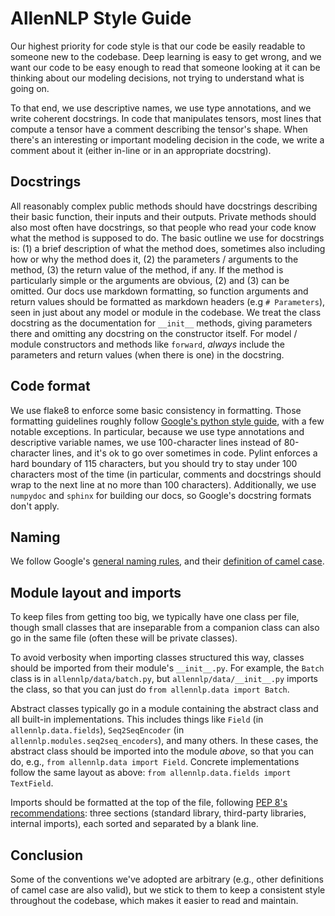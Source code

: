 # AllenNLP Style Guide

Our highest priority for code style is that our code be easily readable to someone new to the
codebase.  Deep learning is easy to get wrong, and we want our code to be easy enough to read that
someone looking at it can be thinking about our modeling decisions, not trying to understand what
is going on.

To that end, we use descriptive names, we use type annotations, and we write coherent docstrings.
In code that manipulates tensors, most lines that compute a tensor have a comment describing the
tensor's shape.  When there's an interesting or important modeling decision in the code, we write
a comment about it (either in-line or in an appropriate docstring).

## Docstrings

All reasonably complex public methods should have docstrings describing their basic function, their
inputs and their outputs.  Private methods should also most often have docstrings, so that people
who read your code know what the method is supposed to do.  The basic outline we use for docstrings
is: (1) a brief description of what the method does, sometimes also including how or why the method
does it, (2) the parameters / arguments to the method, (3) the return value of the method, if any.
If the method is particularly simple or the arguments are obvious, (2) and (3) can be omitted. Our
docs use markdown formatting, so function arguments and return values should be formatted as markdown
headers (e.g `# Parameters`), seen in just about any model or module in the codebase.  We treat the
class docstring as the documentation for `__init__` methods, giving parameters there and omitting 
any docstring on the constructor itself.  For model / module constructors and methods like 
`forward`, _always_ include the parameters and return values (when there is one) in the docstring.

## Code format

We use flake8 to enforce some basic consistency in formatting.  Those formatting guidelines roughly
follow [Google's python style
guide](https://google.github.io/styleguide/pyguide.html#Python_Style_Rules), with a few notable
exceptions.  In particular, because we use type annotations and descriptive variable names, we use
100-character lines instead of 80-character lines, and it's ok to go over sometimes in code.
Pylint enforces a hard boundary of 115 characters, but you should try to stay under 100 characters
most of the time (in particular, comments and docstrings should wrap to the next line at no more
than 100 characters).  Additionally, we use `numpydoc` and `sphinx` for building our docs, so
Google's docstring formats don't apply.

## Naming

We follow Google's [general naming
rules](https://google.github.io/styleguide/cppguide.html#General_Naming_Rules), and their
[definition of camel case](https://google.github.io/styleguide/javaguide.html#s5.3-camel-case).

## Module layout and imports

To keep files from getting too big, we typically have one class per file, though small classes
that are inseparable from a companion class can also go in the same file (often these will be
private classes).

To avoid verbosity when importing classes structured this way, classes should be imported from
their module's `__init__.py`.  For example, the `Batch` class is in `allennlp/data/batch.py`,
but `allennlp/data/__init__.py` imports the class, so that you can just do `from allennlp.data
import Batch`.

Abstract classes typically go in a module containing the abstract class and all built-in
implementations.  This includes things like `Field` (in `allennlp.data.fields`), `Seq2SeqEncoder`
(in `allennlp.modules.seq2seq_encoders`), and many others.  In these cases, the abstract class
should be imported into the module _above_, so that you can do, e.g., `from allennlp.data import
Field`.  Concrete implementations follow the same layout as above: `from allennlp.data.fields
import TextField`.

Imports should be formatted at the top of the file, following [PEP 8's
recommendations](https://www.python.org/dev/peps/pep-0008/#imports): three sections (standard
library, third-party libraries, internal imports), each sorted and separated by a blank line.

## Conclusion

Some of the conventions we've adopted are arbitrary (e.g., other definitions of camel case are
also valid), but we stick to them to keep a consistent style throughout the codebase, which makes
it easier to read and maintain.
